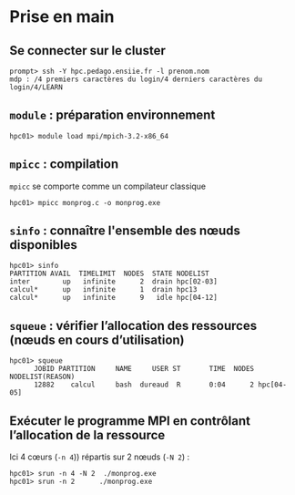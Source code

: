 # Prise en main

## Se connecter sur le cluster
```
prompt> ssh -Y hpc.pedago.ensiie.fr -l prenom.nom
mdp : /4 premiers caractères du login/4 derniers caractères du login/4/LEARN
```

## `module` : préparation environnement
```
hpc01> module load mpi/mpich-3.2-x86_64
```

## `mpicc` : compilation 
`mpicc` se comporte comme un compilateur classique
```
hpc01> mpicc monprog.c -o monprog.exe
```

## `sinfo` : connaître l'ensemble des nœuds disponibles
```
hpc01> sinfo
PARTITION AVAIL  TIMELIMIT  NODES  STATE NODELIST
inter        up   infinite      2  drain hpc[02-03]
calcul*      up   infinite      1  drain hpc13
calcul*      up   infinite      9   idle hpc[04-12]
```

## `squeue` : vérifier l’allocation des ressources (nœuds en cours d’utilisation)
```
hpc01> squeue
      JOBID PARTITION     NAME     USER ST       TIME  NODES NODELIST(REASON)
      12882    calcul     bash  dureaud  R       0:04      2 hpc[04-05]
```

## Exécuter le programme MPI en contrôlant l’allocation de la ressource 
Ici 4 cœurs (`-n 4`)) répartis sur 2 nœuds (`-N 2`) :
```
hpc01> srun -n 4 -N 2  ./monprog.exe
hpc01> srun -n 2      ./monprog.exe
```
